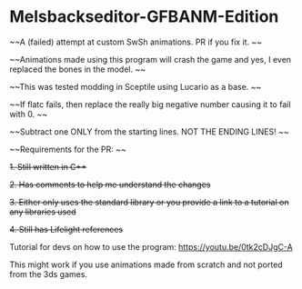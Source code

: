 # Melsbackseditor-GFBANM-Edition
~~A (failed) attempt at custom SwSh animations.  PR if you fix it.  ~~

~~Animations made using this program will crash the game and yes, I even replaced the bones in the model.  ~~

~~This was tested modding in Sceptile using Lucario as a base.  ~~

~~If flatc fails, then replace the really big negative number causing it to fail with 0.  ~~

~~Subtract one ONLY from the starting lines.  NOT THE ENDING LINES!  ~~

~~Requirements for the PR: ~~

~~1. Still written in C++~~

~~2. Has comments to help me understand the changes~~

~~3. Either only uses the standard library or you provide a link to a tutorial on any libraries used~~

~~4. Still has Lifelight references~~


Tutorial for devs on how to use the program:
https://youtu.be/0tk2cDJgC-A

This might work if you use animations made from scratch and not ported from the 3ds games.  
